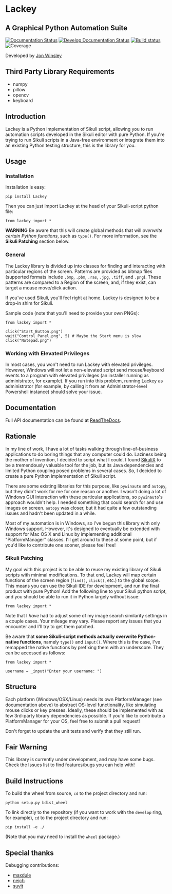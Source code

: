 # Lackey #
## A Graphical Python Automation Suite ##
[![Documentation Status](https://readthedocs.org/projects/lackey/badge/?version=latest)](http://lackey.readthedocs.io/en/latest/?badge=latest) [![Develop Documentation Status](https://readthedocs.org/projects/lackey/badge/?version=develop)](http://lackey.readthedocs.io/en/latest/?badge=develop) [![Build status](https://ci.appveyor.com/api/projects/status/l1q68dnp6vm8sre9?svg=true)](https://ci.appveyor.com/project/glitchassassin/lackey) ![Coverage](https://cdn.rawgit.com/glitchassassin/lackey/develop/coverage.svg)

Developed by [Jon Winsley](https://github.com/glitchassassin)

## Third Party Library Requirements ##

* numpy
* pillow
* opencv
* keyboard

## Introduction ##

Lackey is a Python implementation of Sikuli script, allowing you to run automation scripts developed in the Sikuli editor with pure Python. If you're trying to run Sikuli scripts in a Java-free environment or integrate them into an existing Python testing structure, this is the library for you.

## Usage ##

### Installation ##

Installation is easy:

    pip install Lackey

Then you can just import Lackey at the head of your Sikuli-script python file:
    
    from lackey import *

**WARNING** Be aware that this will create global methods that will *overwrite certain Python functions*, such as `type()`. For more information, see the **Sikuli Patching** section below.

### General ###

The Lackey library is divided up into classes for finding and interacting with particular regions of the screen. Patterns are provided as bitmap files (supported formats include `.bmp`, `.pbm`, `.ras`, `.jpg`, `.tiff`, and `.png`). These patterns are compared to a Region of the screen, and, if they exist, can target a mouse move/click action.

If you've used Sikuli, you'll feel right at home. Lackey is designed to be a drop-in shim for Sikuli.

Sample code (note that you'll need to provide your own PNGs):

    from lackey import *

    click("Start_Button.png")
    wait("Control_Panel.png", 5) # Maybe the Start menu is slow
    click("Notepad.png")

### Working with Elevated Privileges ###

In most cases, you won't need to run Lackey with elevated privileges. However, Windows will not let a non-elevated script send mouse/keyboard events to a program with elevated privileges (an installer running as administrator, for example). If you run into this problem, running Lackey as administrator (for example, by calling it from an Administrator-level Powershell instance) should solve your issue.

## Documentation ##

Full API documentation can be found at [ReadTheDocs](http://lackey.readthedocs.io/en/latest/).

## Rationale ##

In my line of work, I have a lot of tasks walking through line-of-business applications to do boring things that any computer could do. Laziness being the mother of invention, I decided to script what I could. I found [SikuliX](http://sikulix.com/) to be a tremendously valuable tool for the job, but its Java dependencies and limited Python coupling posed problems in several cases. So, I decided to create a pure Python implementation of Sikuli script.

There are some existing libraries for this purpose, like `pywinauto` and `autopy`, but they didn't work for me for one reason or another. I wasn't doing a lot of Windows GUI interaction with these particular applications, so `pywinauto`'s approach wouldn't help. I needed something that could search for and use images on screen. `autopy` was closer, but it had quite a few outstanding issues and hadn't been updated in a while.

Most of my automation is in Windows, so I've begun this library with only Windows support. However, it's designed to eventually be extended with support for Mac OS X and Linux by implementing additional "PlatformManager" classes. I'll get around to these at some point, but if you'd like to contribute one sooner, please feel free!

### Sikuli Patching ###

My goal with this project is to be able to reuse my existing library of Sikuli scripts with minimal modifications. To that end, Lackey will map certain functions of the screen region (`find()`, `click()`, etc.) to the global scope. This means you can use the Sikuli IDE for development, and run the final product with pure Python! Add the following line to your Sikuli python script, and you should be able to run it in Python largely without issue:

    from lackey import *

Note that I *have* had to adjust some of my image search similarity settings in a couple cases. Your mileage may vary. Please report any issues that you encounter and I'll try to get them patched.

Be aware that **some Sikuli-script methods actually overwrite Python-native functions**, namely `type()` and `input()`. Where this is the case, I've remapped the native functions by prefixing them with an underscore. They can be accessed as follows:

    from lackey import *

    username = _input("Enter your username: ")

## Structure ##

Each platform (Windows/OSX/Linux) needs its own PlatformManager (see documentation above) to abstract OS-level functionality, like simulating mouse clicks or key presses. Ideally, these should be implemented with as few 3rd-party library dependencies as possible. If you'd like to contribute a PlatformManager for your OS, feel free to submit a pull request! 

Don't forget to update the unit tests and verify that they still run.

## Fair Warning ##

This library is currently under development, and may have some bugs. Check the Issues list to find features/bugs you can help with!

## Build Instructions ##

To build the wheel from source, `cd` to the project directory and run:

    python setup.py bdist_wheel

To link directly to the repository (if you want to work with the `develop` ring, for example), `cd` to the project directory and run:

    pip install -e ./

(Note that you may need to install the `wheel` package.)

## Special thanks ##

Debugging contributions:

* [maxdule](https://github.com/maxdule)
* [nejch](https://github.com/nejch)
* [suvit](https://github.com/suvit)